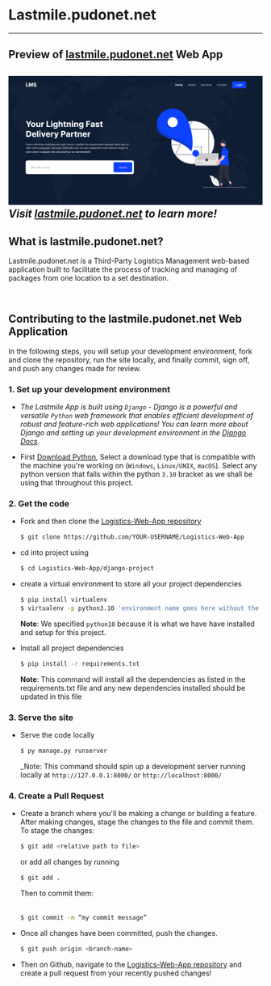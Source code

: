 
# Lastmile.pudonet.net

___


<h2>Preview of <a href="https://lastmile.pudonet.net">lastmile.pudonet.net</a> Web App<h2>

![Alt lastmile.pudonet.net web App screenshot](django_project/static/img/face.png)
_Visit [lastmile.pudonet.net](https://lastmile.pudonet.net) to learn more!_

## What is lastmile.pudonet.net?

Lastmile.pudonet.net is a Third-Party Logistics Management web-based application built to facilitate the process of tracking and managing of packages from one location to a set destination.

<div>&nbsp;</div>


## Contributing to the lastmile.pudonet.net Web Application

In the following steps, you will setup your development environment, fork and clone the repository, run the site locally, and finally commit, sign off, and push any changes made for review.

### 1. Set up your development environment

- _The Lastmile App is built using `Django` - Django is a powerful and versatile `Python` web framework that enables efficient development of robust and feature-rich web applications! You can learn more about Django and setting up your development environment in the [Django Docs](https://docs.djangoproject.com/en/4.2/)._    


- First [Download Python](https://www.python.org/downloads/), Select a download type that is compatible with the machine you're working on (`Windows`, `Linux/UNIX`, `macOS`). Select any python version that falls within the python `3.10` bracket as we shall be using that throughout this project.

### 2. Get the code

- Fork and then clone the [Logistics-Web-App repository](https://github.com/InTheYearOf39/Logistics-Web-App)
  ```bash
  $ git clone https://github.com/YOUR-USERNAME/Logistics-Web-App
  ```
- cd into project using
  ```bash
  $ cd Logistics-Web-App/django-project
  ```
- create a virtual environment to store all your project dependencies
  ```bash
  $ pip install virtualenv    
  $ virtualenv -p python3.10 'environment name goes here without the quotations'   
  ```
  __Note__: We specified `python10` because it is what we have have installed and setup for this  project.   

   
  
- Install all project dependencies
  ```bash
  $ pip install -r requirements.txt
  ```
    
  __Note__: This command will install all the dependencies as listed in the requirements.txt file and any new dependencies installed should be updated in this file

### 3. Serve the site

- Serve the code locally
  ```bash
  $ py manage.py runserver
  ```
  _Note: This command should spin up a development server running locally at `http://127.0.0.1:8000/` or `http://localhost:8000/`

### 4. Create a Pull Request

- Create a branch where you'll be making a change or building a feature. After making changes, stage the changes to the file and commit them.   
To stage the changes:
  ```bash
  $ git add <relative path to file>
  ```
  or add all changes by running    
  ```bash
  $ git add .
  ```
  Then to commit them:   
  ```bash
  
  $ git commit -m “my commit message”
  ```
- Once all changes have been committed, push the changes.
  ```bash
  $ git push origin <branch-name>
  ```
- Then on Github, navigate to the [Logistics-Web-App repository](https://github.com/InTheYearOf39/Logistics-Web-App) and create a pull request from your recently pushed changes!

                                                                                                   
